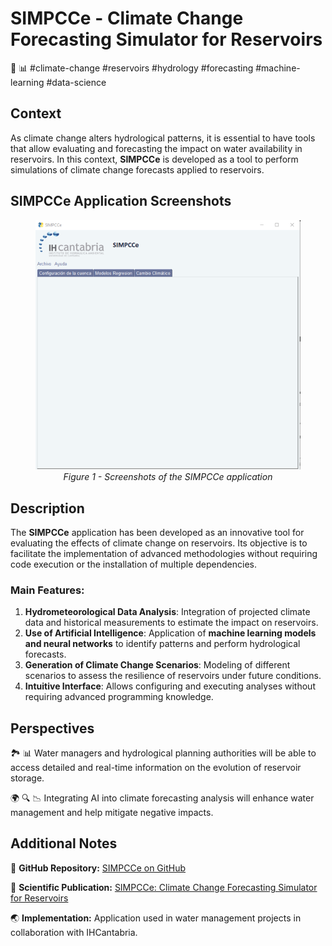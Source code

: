 # SIMPCCe - Climate Change Forecasting Simulator for Reservoirs
🌊 📊 #climate-change #reservoirs #hydrology #forecasting #machine-learning #data-science

## Context

As climate change alters hydrological patterns, it is essential to have tools that allow evaluating and forecasting the impact on water availability in reservoirs. In this context, **SIMPCCe** is developed as a tool to perform simulations of climate change forecasts applied to reservoirs.

## SIMPCCe Application Screenshots

<figure align="center">
   <img src="../_static/images/SIMPCCe.png" alt="Screenshots of the SIMPCCe application" />
   <figcaption><i>Figure 1 - Screenshots of the SIMPCCe application</i></figcaption>
</figure>

## Description

The **SIMPCCe** application has been developed as an innovative tool for evaluating the effects of climate change on reservoirs. Its objective is to facilitate the implementation of advanced methodologies without requiring code execution or the installation of multiple dependencies.

### Main Features:

1. **Hydrometeorological Data Analysis**: Integration of projected climate data and historical measurements to estimate the impact on reservoirs.
2. **Use of Artificial Intelligence**: Application of **machine learning models and neural networks** to identify patterns and perform hydrological forecasts.
3. **Generation of Climate Change Scenarios**: Modeling of different scenarios to assess the resilience of reservoirs under future conditions.
4. **Intuitive Interface**: Allows configuring and executing analyses without requiring advanced programming knowledge.

## Perspectives

🏞️ 📊 Water managers and hydrological planning authorities will be able to access detailed and real-time information on the evolution of reservoir storage.

🌍 🔍 📉 Integrating AI into climate forecasting analysis will enhance water management and help mitigate negative impacts.

## Additional Notes

🔗 **GitHub Repository:** [SIMPCCe on GitHub](https://github.com/IHCantabria/SIMPCCe)

📄 **Scientific Publication:** [SIMPCCe: Climate Change Forecasting Simulator for Reservoirs](https://zenodo.org/record/11103323)

🌏 **Implementation:** Application used in water management projects in collaboration with IHCantabria.

